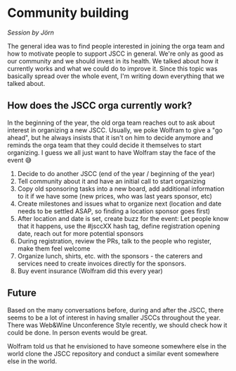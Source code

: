 # Community building

_Session by Jörn_

The general idea was to find people interested in joining the orga team and how to motivate people to support JSCC in general. We're only as good as our community and we should invest in its health. We talked about how it currently works and what we could do to improve it. Since this topic was basically spread over the whole event, I'm writing down everything that we talked about.

## How does the JSCC orga currently work?

In the beginning of the year, the old orga team reaches out to ask about interest in organizing a new JSCC. Usually, we poke Wolfram to give a "go ahead", but he always insists that it isn't on him to decide anymore and reminds the orga team that they could decide it themselves to start organizing. I guess we all just want to have Wolfram stay the face of the event 😅

1. Decide to do another JSCC (end of the year / beginning of the year)
2. Tell community about it and have an initial call to start organizing
3. Copy old sponsoring tasks into a new board, add additional information to it if we have some (new prices, who was last years sponsor, etc)
4. Create milestones and issues what to organize next (location and date needs to be settled ASAP, so finding a location sponsor goes first)
5. After location and date is set, create buzz for the event: Let people know that it happens, use the #jsccXX hash tag, define registration opening date, reach out for more potential sponsors
6. During registration, review the PRs, talk to the people who register, make them feel welcome
7. Organize lunch, shirts, etc. with the sponsors - the caterers and services need to create invoices directly for the sponsors.
8. Buy event insurance (Wolfram did this every year)

## Future

Based on the many conversations before, during and after the JSCC, there seems to be a lot of interest in having smaller JSCCs throughout the year. There was Web&Wine Unconference Style recently, we should check how it could be done. In person events would be great.

Wolfram told us that he envisioned to have someone somewhere else in the world clone the JSCC repository and conduct a similar event somewhere else in the world.

